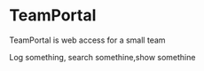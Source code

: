 # TeamPortal
  
  TeamPortal is web access for a small team
  
  Log something, search somethine,show somethine
